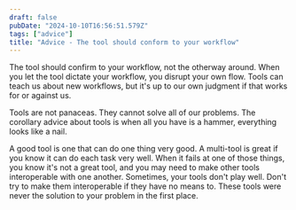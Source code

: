 ```yaml
---
draft: false
pubDate: "2024-10-10T16:56:51.579Z"
tags: ["advice"]
title: "Advice - The tool should conform to your workflow"
---
```


The tool should confirm to your workflow, not the otherway around.
When you let the tool dictate your workflow, you disrupt your own flow.
Tools can teach us about new workflows, but it's up to our own judgment if that works for or against us.

Tools are not panaceas. They cannot solve all of our problems. The corollary advice about tools is when all you have is a hammer, everything looks like a nail.

A good tool is one that can do one thing very good. A multi-tool is great if you know it can do each task very well. When it fails at one of those things, you know it's not a great tool, and you may need to make other tools interoperable with one another. Sometimes, your tools don't play well. Don't try to make them interoperable if they have no means to. These tools were never the solution to your problem in the first place.

